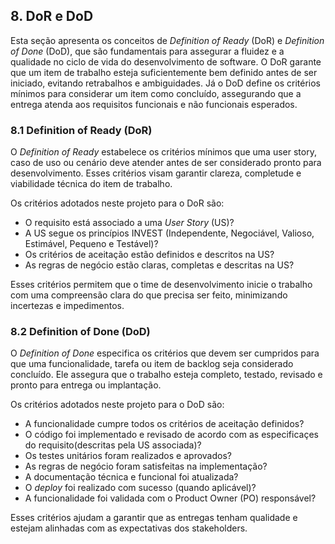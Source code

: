## **8. DoR e DoD**

Esta seção apresenta os conceitos de *Definition of Ready* (DoR) e *Definition of Done* (DoD), que são fundamentais para assegurar a fluidez e a qualidade no ciclo de vida do desenvolvimento de software. O DoR garante que um item de trabalho esteja suficientemente bem definido antes de ser iniciado, evitando retrabalhos e ambiguidades. Já o DoD define os critérios mínimos para considerar um item como concluído, assegurando que a entrega atenda aos requisitos funcionais e não funcionais esperados.

### **8.1 Definition of Ready (DoR)**

O *Definition of Ready* estabelece os critérios mínimos que uma user story, caso de uso ou cenário deve atender antes de ser considerado pronto para desenvolvimento. Esses critérios visam garantir clareza, completude e viabilidade técnica do item de trabalho.

Os critérios adotados neste projeto para o DoR são:

- O requisito está associado a uma *User Story* (US)?
- A US segue os princípios INVEST (Independente, Negociável, Valioso, Estimável, Pequeno e Testável)?
- Os critérios de aceitação estão definidos e descritos na US?
- As regras de negócio estão claras, completas e descritas na US?

Esses critérios permitem que o time de desenvolvimento inicie o trabalho com uma compreensão clara do que precisa ser feito, minimizando incertezas e impedimentos.

### **8.2 Definition of Done (DoD)**

O *Definition of Done* especifica os critérios que devem ser cumpridos para que uma funcionalidade, tarefa ou item de backlog seja considerado concluído. Ele assegura que o trabalho esteja completo, testado, revisado e pronto para entrega ou implantação.

Os critérios adotados neste projeto para o DoD são:

- A funcionalidade cumpre todos os critérios de aceitação definidos?
- O código foi implementado e revisado de acordo com as especificaçes do requisito(descritas pela US associada)?
- Os testes unitários foram realizados e aprovados?
- As regras de negócio foram satisfeitas na implementação?
- A documentação técnica e funcional foi atualizada?
- O *deploy* foi realizado com sucesso (quando aplicável)?
- A funcionalidade foi validada com o Product Owner (PO) responsável?

Esses critérios ajudam a garantir que as entregas tenham qualidade e estejam alinhadas com as expectativas dos stakeholders.
